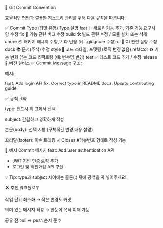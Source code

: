📌 Git Commit Convention

효율적인 협업과 깔끔한 히스토리 관리를 위해 다음 규칙을 따릅니다.

✅ Commit Type (커밋 유형)
Type	설명
feat	✨ 새로운 기능 추가, 기존 기능 요구사항 수정
fix	🐞 기능 관련 버그 수정
build	🛠️ 빌드 관련 수정 / 모듈 설치 또는 삭제
chore	📦 패키지 매니저 수정, 기타 변경 (예: .gitignore 수정)
ci	🔄 CI 관련 설정 수정
docs	📚 문서(주석) 수정
style	🎨 코드 스타일, 포맷팅 (로직 변경 없음)
refactor	♻️ 기능 변화 없는 코드 리팩토링 (예: 변수명 변경)
test	✅ 테스트 코드 추가 / 수정
release	🚀 버전 릴리즈
✅ Commit Message 구조
<type>: <subject>


예시:

feat: Add login API
fix: Correct typo in README
docs: Update contributing guide

✅ 규칙 요약

type: 반드시 위 표에서 선택

subject: 간결하고 명확하게 작성

본문(body): 선택 사항 (구체적인 변경 내용 설명)

꼬리말(footer): 이슈 트래킹 시 Closes #이슈번호 형태로 작성 가능

📌 예시 Commit 메시지
feat: Add user authentication API

- JWT 기반 인증 로직 추가
- 로그인 및 회원가입 API 구현


💡 Tip: type과 subject 사이에는 콜론(:) 뒤에 공백을 꼭 넣어주세요!

🛠 추천 워크플로우

작업 단위 최소화 → 작은 변경도 커밋

의미 있는 메시지 작성 → 한눈에 목적 이해 가능

공유 전 pull → push 순서 준수
